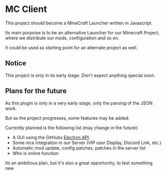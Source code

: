 # MC Client

This project should become a MineCraft Launcher written in Javascript.

Its main porpoise is to be an alternative Launcher for our Minecraft Project,
where we distribute our mods, configuration and so on.

It could be used as starting point for an alternate project as well.

## Notice
This project is only in its early stage. Don't expect anything special soon.

## Plans for the future
As this plugin is only in a very early stage, only the parsing of the JSON work.

But as the project progresses, some features may be added.

Currently planned is the following list (may change in the future):

- A GUI using the GitHubs [Electron API](https://electron.atom.io/).
- Some nice integration in our Server (VIP user Display, Discord Link, etc.)
- Automatic mod update, config patches, patches in the server list
- Who is online function

Its an ambitious plan, but it's also a great opportunity, to test something new
